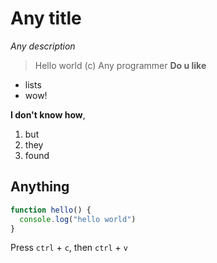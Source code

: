 # Any title
*Any description*
> Hello world
> (c) Any programmer
**Do u like**
- lists
- wow!

**I don't know how**,
1. but
1. they
1. found

## Anything
```js
function hello() {
  console.log("hello world")
}
```

Press `ctrl` + `c`, then `ctrl` + `v`
